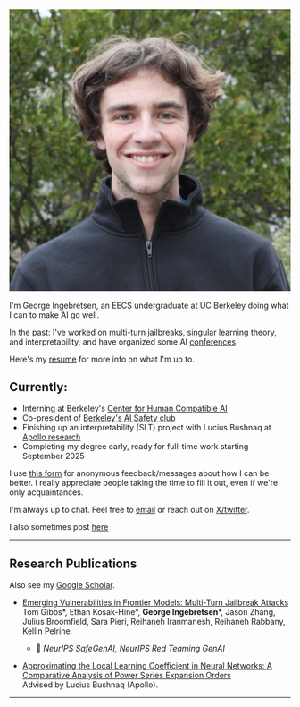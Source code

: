 <div class="profile-container">
    <img src="me.jpeg" alt="George Ingebretsen" class="profile-image">
    <div>
        <p>I'm George Ingebretsen, an EECS undergraduate at UC Berkeley doing what I can to make AI go well.</p>
        <p>In the past: I've worked on multi-turn jailbreaks, singular learning theory, and interpretability, and have organized some AI <a href="https://thecurve.is" target="_blank">conferences</a>.</p>
        <p>Here's my <a href="https://drive.google.com/file/d/1drQd4F5ec1a6wmAyQNywnPufd9APjYXt/view?usp=drive_link" target="_blank">resume</a> for more info on what I'm up to.</p>
    </div>
</div>

<h2>Currently:</h2>
<ul>
    <li>Interning at Berkeley's <a href="https://humancompatible.ai/" target="_blank">Center for Human Compatible AI</a></li>
    <li>Co-president of <a href="https://berkeleyaisafety.com/" target="_blank">Berkeley's AI Safety club</a></li>
    <li>Finishing up an interpretability (SLT) project with Lucius Bushnaq at <a href="https://www.apolloresearch.ai/" target="_blank">Apollo research</a></li>
    <li>Completing my degree early, ready for full-time work starting September 2025</li>
</ul>

<p>I use <a href="https://www.admonymous.co/georgeingebretsen">this form</a> for anonymous feedback/messages about how I can be better. I really appreciate people taking the time to fill it out, even if we're only acquaintances.</p>

<p>I'm always up to chat. Feel free to <a href="mailto:george.ingebretsen@gmail.com">email</a> or reach out on <a href="https://twitter.com/Newton_theMan">X/twitter</a>.</p>

<p>I also sometimes post <a href="https://www.lesswrong.com/users/george-ingebretsen">here</a></p>

---

## Research Publications

Also see my [Google Scholar](https://scholar.google.com/citations?hl=en&view_op=list_works&gmla=ALUCkoWpyTKUIsNfWw8T-ewlXhSkQoSeyWkU_MyJstV4iL1uNDxIlGsxLG6eiBFkgRg3sUjHBa15xql7aTwmZw&user=dF_lPHQAAAAJ).

- [Emerging Vulnerabilities in Frontier Models: Multi-Turn Jailbreak Attacks](https://arxiv.org/abs/2409.00137)<br>
  Tom Gibbs\*, Ethan Kosak-Hine\*, **George Ingebretsen**\*, Jason Zhang, Julius Broomfield, Sara Pieri, Reihaneh Iranmanesh, Reihaneh Rabbany, Kellin Pelrine.

  - 📍 _NeurIPS SafeGenAI, NeurIPS Red Teaming GenAI_

- [Approximating the Local Learning Coefficient in Neural Networks: A Comparative Analysis of Power Series Expansion Orders](https://drive.google.com/file/d/1rYWjDBuJM5zA9zwY2vGwkw7cj7uzkq_8/view?usp=sharing)<br>
  Advised by Lucius Bushnaq (Apollo).

---
